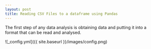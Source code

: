 ```yaml
---
layout: post
title: Reading CSV Files to a dataframe using Pandas
---
```


The first step of any data analysis is obtaining data and putting it into a format that can be read and analysed. 

![_config.yml]({{ site.baseurl }}/images/config.png)

